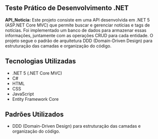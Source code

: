 ## Teste Prático de Desenvolvimento .NET

**API_Noticia:**
Este projeto consiste em uma API desenvolvida em .NET 5 (ASP.NET Core MVC) que permite buscar e gerenciar notícias e tags de notícias. 
Foi implementado um banco de dados para armazenar essas informações, juntamente com as operações CRUD para cada entidade. 
O projeto segue o padrão de arquitetura DDD (Domain-Driven Design) para estruturação das camadas e organização do código.

## Tecnologias Utilizadas

- .NET 5 (.NET Core MVC)
- C#
- HTML
- CSS
- JavaScript
- Entity Framework Core

## Padrões Utilizados

- DDD (Domain-Driven Design) para estruturação das camadas e organização do código.
